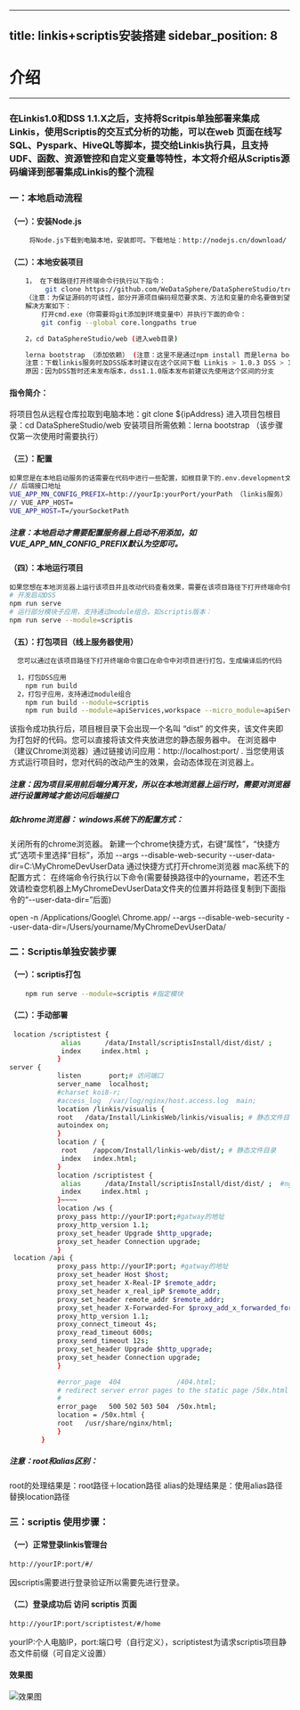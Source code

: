 
---
title: linkis+scriptis安装搭建
sidebar_position: 8
---

# 介绍

---
### 在Linkis1.0和DSS 1.1.X之后，支持将Scritpis单独部署来集成Linkis，使用Scriptis的交互式分析的功能，可以在web 页面在线写SQL、Pyspark、HiveQL等脚本，提交给Linkis执行具，且支持UDF、函数、资源管控和自定义变量等特性，本文将介绍从Scriptis源码编译到部署集成Linkis的整个流程

### 一：本地启动流程

#### （一）：安装Node.js
````bash
     将Node.js下载到电脑本地，安装即可。下载地址：http://nodejs.cn/download/ （建议使用最新的稳定版本） 该步骤仅第一次使用时需要执行
````
#### （二）：本地安装项目
````bash
    1， 在下载路径打开终端命令行执行以下指令：
         git clone https://github.com/WeDataSphere/DataSphereStudio/tree/dev-1.1.x(dss1.1.0版本发布前建议先使用这个分支)
    （注意：为保证源码的可读性，部分开源项目编码规范要求类、方法和变量的命名要做到望文生义，避免使用缩写，因此可能导致部分源码文件命名较长。由于Windows版本的Git是使用msys编译的，它使用了旧版本的Windows Api，限制文件名不能超过260个字符。
    解决方案如下：
        打开cmd.exe（你需要将git添加到环境变量中）并执行下面的命令：
        git config --global core.longpaths true

    2，cd DataSphereStudio/web (进入web目录)

    lerna bootstrap （添加依赖） (注意：这里不是通过npm install 而是lerna bootstrap  需先安装 learn )
    注意：下载linkis服务时及DSS版本时建议在这个区间下载 Linkis > 1.0.3 DSS > 1.1.x （版本配置下载）
    原因：因为DSS暂时还未发布版本，dss1.1.0版本发布前建议先使用这个区间的分支

````
#### 指令简介：

将项目包从远程仓库拉取到电脑本地：git clone ${ipAddress}
进入项目包根目录：cd DataSphereStudio/web
安装项目所需依赖：lerna bootstrap （该步骤仅第一次使用时需要执行）

#### （三）：配置

````bash
如果您是在本地启动服务的话需要在代码中进行一些配置，如根目录下的.env.development文件：
// 后端接口地址
VUE_APP_MN_CONFIG_PREFIX=http://yourIp:yourPort/yourPath （linkis服务）
// VUE_APP_HOST=
VUE_APP_HOST=T=/yourSocketPath
````
##### 注意：本地启动才需要配置服务器上启动不用添加，如VUE_APP_MN_CONFIG_PREFIX默认为空即可。
#### （四）：本地运行项目

````bash
如果您想在本地浏览器上运行该项目并且改动代码查看效果，需要在该项目路径下打开终端命令窗口在命令中执行以下指令：
# 开发启动DSS
npm run serve
# 运行部分模块子应用，支持通过module组合。如scriptis版本：
npm run serve --module=scriptis
````
#### （五）：打包项目（线上服务器使用）
````bash
  您可以通过在该项目路径下打开终端命令窗口在命令中对项目进行打包，生成编译后的代码
  
  1，打包DSS应用
    npm run build
  2，打包子应用，支持通过module组合
    npm run build --module=scriptis
    npm run build --module=apiServices,workspace --micro_module=apiServices
````
该指令成功执行后，项目根目录下会出现一个名叫 “dist” 的文件夹，该文件夹即为打包好的代码。您可以直接将该文件夹放进您的静态服务器中。
在浏览器中（建议Chrome浏览器）通过链接访问应用：http://localhost:port/ . 当您使用该方式运行项目时，您对代码的改动产生的效果，会动态体现在浏览器上。

##### 注意：因为项目采用前后端分离开发，所以在本地浏览器上运行时，需要对浏览器进行设置跨域才能访问后端接口

##### 如chrome浏览器： windows系统下的配置方式：

关闭所有的chrome浏览器。
新建一个chrome快捷方式，右键“属性”，“快捷方式”选项卡里选择“目标”，添加 --args --disable-web-security --user-data-dir=C:\MyChromeDevUserData
通过快捷方式打开chrome浏览器 mac系统下的配置方式： 在终端命令行执行以下命令(需要替换路径中的yourname，若还不生效请检查您机器上MyChromeDevUserData文件夹的位置并将路径复制到下面指令的“--user-data-dir=”后面)

open -n /Applications/Google\ Chrome.app/ --args --disable-web-security --user-data-dir=/Users/yourname/MyChromeDevUserData/

### 二：Scriptis单独安装步骤

#### （一）：scriptis打包
````bash
	npm run serve --module=scriptis #指定模块 
````
#### （二）：手动部署
````bash
 location /scriptistest { 
             alias      /data/Install/scriptisInstall/dist/dist/ ;
             index     index.html ;
            }
server {
            listen       port;# 访问端口
            server_name  localhost;
            #charset koi8-r;
            #access_log  /var/log/nginx/host.access.log  main;
            location /linkis/visualis {
            root   /data/Install/LinkisWeb/linkis/visualis; # 静态文件目录
            autoindex on;
            }
            location / {
             root    /appcom/Install/linkis-web/dist/; # 静态文件目录
             index   index.html;
            }
            location /scriptistest {
             alias      /data/Install/scriptisInstall/dist/dist/ ;  #nginx scriptis静态文件存放路径(可自定义)
             index     index.html ;
            }~~~~
            location /ws {
            proxy_pass http://yourIP:port;#gatway的地址
            proxy_http_version 1.1;
            proxy_set_header Upgrade $http_upgrade;
            proxy_set_header Connection upgrade;
            }
 location /api {
            proxy_pass http://yourIP:port; #gatway的地址
            proxy_set_header Host $host;
            proxy_set_header X-Real-IP $remote_addr;
            proxy_set_header x_real_ipP $remote_addr;
            proxy_set_header remote_addr $remote_addr;
            proxy_set_header X-Forwarded-For $proxy_add_x_forwarded_for;
            proxy_http_version 1.1;
            proxy_connect_timeout 4s;
            proxy_read_timeout 600s;
            proxy_send_timeout 12s;
            proxy_set_header Upgrade $http_upgrade;
            proxy_set_header Connection upgrade;
            }

            #error_page  404              /404.html;
            # redirect server error pages to the static page /50x.html
            #
            error_page   500 502 503 504  /50x.html;
            location = /50x.html {
            root   /usr/share/nginx/html;
            }
        }
````
##### 注意：root和alias区别：
root的处理结果是：root路径＋location路径
alias的处理结果是：使用alias路径替换location路径

### 三：scriptis 使用步骤：

#### （一）正常登录linkis管理台
````bash
http://yourIP:port/#/
````
因scriptis需要进行登录验证所以需要先进行登录。
#### （二）登录成功后 访问 scriptis 页面
````bash
http://yourIP:port/scriptistest/#/home
````
yourIP:个人电脑IP，port:端口号（自行定义），scriptistest为请求scriptis项目静态文件前缀（可自定义设置）

#### 效果图

![效果图](/Images-zh/deployment/skywalking/linkis-scriptis.png)


